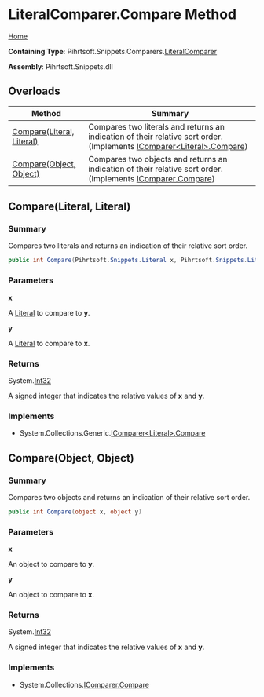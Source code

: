 # LiteralComparer\.Compare Method

[Home](../../../../../README.md)

**Containing Type**: Pihrtsoft\.Snippets\.Comparers\.[LiteralComparer](../README.md)

**Assembly**: Pihrtsoft\.Snippets\.dll

## Overloads

| Method | Summary |
| ------ | ------- |
| [Compare(Literal, Literal)](#Pihrtsoft_Snippets_Comparers_LiteralComparer_Compare_Pihrtsoft_Snippets_Literal_Pihrtsoft_Snippets_Literal_) | Compares two literals and returns an indication of their relative sort order\. \(Implements [IComparer\<Literal>.Compare](https://docs.microsoft.com/en-us/dotnet/api/system.collections.generic.icomparer-1.compare)\) |
| [Compare(Object, Object)](#Pihrtsoft_Snippets_Comparers_LiteralComparer_Compare_System_Object_System_Object_) | Compares two objects and returns an indication of their relative sort order\. \(Implements [IComparer.Compare](https://docs.microsoft.com/en-us/dotnet/api/system.collections.icomparer.compare)\) |

## Compare\(Literal, Literal\) <a name="Pihrtsoft_Snippets_Comparers_LiteralComparer_Compare_Pihrtsoft_Snippets_Literal_Pihrtsoft_Snippets_Literal_"></a>

### Summary

Compares two literals and returns an indication of their relative sort order\.

```csharp
public int Compare(Pihrtsoft.Snippets.Literal x, Pihrtsoft.Snippets.Literal y)
```

### Parameters

**x**

A [Literal](../../../Literal/README.md) to compare to **y**\.

**y**

A [Literal](../../../Literal/README.md) to compare to **x**\.

### Returns

System\.[Int32](https://docs.microsoft.com/en-us/dotnet/api/system.int32)

A signed integer that indicates the relative values of **x** and **y**\.

### Implements

* System\.Collections\.Generic\.[IComparer\<Literal>.Compare](https://docs.microsoft.com/en-us/dotnet/api/system.collections.generic.icomparer-1.compare)

## Compare\(Object, Object\) <a name="Pihrtsoft_Snippets_Comparers_LiteralComparer_Compare_System_Object_System_Object_"></a>

### Summary

Compares two objects and returns an indication of their relative sort order\.

```csharp
public int Compare(object x, object y)
```

### Parameters

**x**

An object to compare to **y**\.

**y**

An object to compare to **x**\.

### Returns

System\.[Int32](https://docs.microsoft.com/en-us/dotnet/api/system.int32)

A signed integer that indicates the relative values of **x** and **y**\.

### Implements

* System\.Collections\.[IComparer.Compare](https://docs.microsoft.com/en-us/dotnet/api/system.collections.icomparer.compare)
